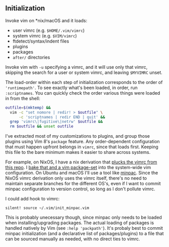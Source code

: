 ## Initialization

Invoke vim on \*nix/macOS and it loads:

* user vimrc (e.g. `$HOME/.vim/vimrc`)
* system vimrc (e.g. `$VIM/vimrc`)
* ftdetect/syntax/indent files
* plugins
* packages
* `after/` directories

Invoke vim with `-u` specifying a vimrc, and it will use only that vimrc, skipping the search for a user or system vimrc, and leaving `$MYVIMRC` unset.

The load-order within each step of initialization corresponds to the order of `'runtimepath'`.
To see exactly what's been loaded, in order, run `:scriptnames`.
You can quickly check the order various things were loaded in from the shell:
``` sh
outfile=$(mktemp) &&
  vim -c "set nomore | redir! > $outfile" \
      -c 'scriptnames | redir END | quit' &&
  grep 'vimrc\|fugitive\|netrw' $outfile &&
  rm $outfile && unset outfile
```

I've extracted most of my customizations to plugins, and group those plugins using Vim 8's `package` feature.
Any order-dependent configuration that must happen upfront belongs in `vimrc`, since that loads first.
Keeping this file to the bare minimum makes it easier to share across systems.

For example, on NixOS, I have a nix derivation that [plucks the vimrc from this repo](https://github.com/ivanbrennan/nixbox/commit/15982480b1ce019bb19ec145868734826ff5c700).
I [bake that and a vim package-set](https://github.com/ivanbrennan/nixbox/blob/15982480b1ce019bb19ec145868734826ff5c700/environment/vim/packages.nix#L166-L179) into the system-wide vim configuration.
On Ubuntu and macOS I'll use a tool like [minpac](https://github.com/k-takata/minpac).
Since the NixOS vimrc derivation only uses the vimrc itself, there's no need to maintain separate branches for the different OS's, even if I want to commit minpac configuration to version control, so long as I don't pollute vimrc.

I could add hook to vimrc:
``` vim
silent! source ~/.vim/init_minpac.vim
```
This is probably unecessary though, since minpac only needs to be loaded when installing/upgrading packages.
The actual loading of packages is handled natively by Vim (see `:help 'packpath'`).
It's probaly best to commit minpac initialization (and a declarative list of packages/plugins) to a file that can be sourced manually as needed, with no direct ties to vimrc.
